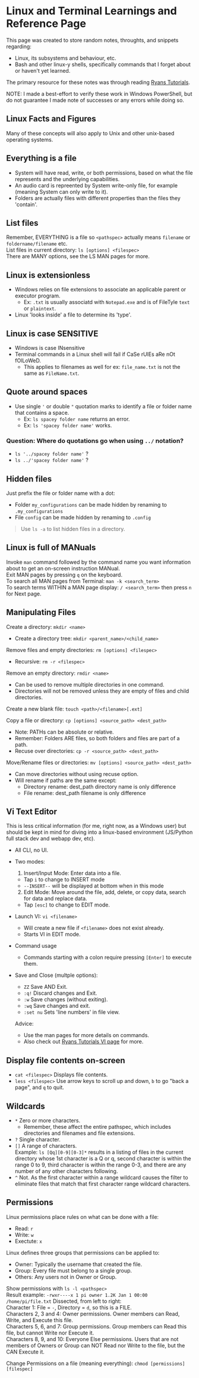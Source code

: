 # Linux and Terminal Learnings and Reference Page  

This page was created to store random notes, throughts, and snippets regarding:  

- Linux, its subsystems and behaviour, etc.  
- Bash and other linux-y shells, specifically commands that I forget about or haven't yet learned.  

The primary resource for these notes was through reading [Ryans Tutorials](https://ryanstutorials.net/linuxtutorial/).  

NOTE: I made a best-effort to verify these work in Windows PowerShell, but do not guarantee I made note of successes or any errors while doing so.

## Linux Facts and Figures

Many of these concepts will also apply to Unix and other unix-based operating systems.  

## Everything is a file

- System will have read, write, or both permissions, based on what the file represents and the underlying capabilities.
- An audio card is repreented by System write-only file, for example (meaning System can only write to it).  
- Folders are actually files with different properties than the files they 'contain'.  

## List files

Remember, EVERYTHING is a file so `<pathspec>` actually means `filename` or `foldername/filename` etc.  
List files in current directory: `ls [options] <filespec>`  
There are MANY options, see the LS MAN pages for more.  

## Linux is extensionless

- Windows relies on file extensions to associate an applicable parent or executor program.  
  - Ex: `.txt` is usually associatd with `Notepad.exe` and is of FileTyle `text` or `plaintext`.  
- Linux 'looks inside' a file to determine its 'type'.

## Linux is case SENSITIVE  

- Windows is case INsensitive
- Terminal commands in a Linux shell will fail if CaSe rUlEs aRe nOt fOlLoWeD.  
  - This applies to filenames as well for ex: `file_name.txt` is not the same as `FileName.txt`.  

## Quote around spaces

- Use single `'` or double `"` quotation marks to identify a file or folder name that contains a space.  
  - Ex: `ls spacey folder name` returns an error.  
  - Ex: `ls 'spacey folder name'` works.  
  
### Question: Where do quotations go when using `../` notation?  

- `ls '../spacey folder name'` ?  
- `ls ../'spacey folder name'` ?  

## Hidden files

Just prefix the file or folder name with a dot:

- Folder `my_configurations` can be made hidden by renaming to `.my_configurations`  
- File `config` can be made hidden by renaming to `.config`  

> Use `ls -a` to list hidden files in a directory.  

## Linux is full of MANuals

Invoke `man` command followed by the command name you want information about to get an on-screen instruction MANual.  
Exit MAN pages by pressing `q` on the keyboard.  
To search all MAN pages from Terminal: `man -k <search_term>`  
To search terms WITHIN a MAN page display: `/ <search_term>` then press `n` for Next page.  

## Manipulating Files

Create a directory: `mkdir <name>`  

- Create a directory tree: `mkdir <parent_name>/<child_name>`  

Remove files and empty directories: `rm [options] <filespec>`  

- Recursive: `rm -r <filespec>`  

Remove an empty directory: `rmdir <name>`  

- Can be used to remove multiple directories in one command.  
- Directories will not be removed unless they are empty of files and child directories.  

Create a new blank file: `touch <path>/<filename>[.ext]`  

Copy a file or directory: `cp [options] <source_path> <dest_path>`  

- Note: PATHs can be absolute or relative.  
- Remember: Folders ARE files, so both folders and files are part of a path.  
- Recuse over directories: `cp -r <source_path> <dest_path>`  

Move/Rename files or directories: `mv [options] <source_path> <dest_path>`  

- Can move directories without using recuse option.
- Will rename if paths are the same except:  
  - Directory rename: dest_path directory name is only difference  
  - File rename: dest_path filename is only difference  

## Vi Text Editor

This is less critical information (for me, right now, as a Windows user) but should be kept in mind for diving into a linux-based environment (JS/Python full stack dev and webapp dev, etc).

- All CLI, no UI.  
- Two modes:  
  1. Insert/Input Mode: Enter data into a file.  
    - Tap `i` to change to INSERT mode  
    - `--INSERT--` will be displayed at bottom when in this mode  
  2. Edit Mode: Move around the file, add, delete, or copy data, search for data and replace data.  
    - Tap `[esc]` to change to EDIT mode.  
- Launch VI: `vi <filename>`  
  - Will create a new file if `<filename>` does not exist already.  
  - Starts VI in EDIT mode.  
- Command usage
  - Commands starting with a colon require pressing `[Enter]` to execute them.  
- Save and Close (multple options):
  - `ZZ` Save AND Exit.  
  - `:q!` Discard changes and Exit.  
  - `:w` Save changes (without exiting).  
  - `:wq` Save changes and exit.  
  - `:set nu` Sets 'line numbers' in file view.  

  Advice:
  - Use the man pages for more details on commands.  
  - Also check out [Ryans Tutorials VI page](https://ryanstutorials.net/linuxtutorial/vi.php) for more.  

## Display file contents on-screen

- `cat <filespec>` Displays file contents.  
- `less <filespec>` Use arrow keys to scroll up and down, `b` to go "back a page", and `q` to quit.  

## Wildcards

- `*` Zero or more characters.  
  - Remember, these affect the entire pathspec, which includes directories and filenames and file extensions.  
- `?` Single character.  
- `[]` A range of characters.  
Example: `ls [Qq][0-9][0-3]*` results in a listing of files in the current directory whose 1st character is a Q or q, second character is within the range 0 to 9, third character is within the range 0-3, and there are any number of any other characters following.  
- `^` Not. As the first character within a range wildcard causes the filter to eliminate files that match that first character range wildcard characters.  

## Permissions

Linux permissions place rules on what can be done with a file:

- Read: `r`  
- Write: `w`  
- Exectute: `x`  

Linux defines three groups that permissions can be applied to:  

- Owner: Typically the username that created the file.  
- Group: Every file must belong to a single group.  
- Others: Any users not in Owner or Group.  

Show permissions with `ls -l <pathspec>`  
Result example: `-rwxr----x 1 pi owner 1.2K Jan 1 00:00 /home/pi/file.txt`
Dissected, from left to right:  
Character 1: File = `-`, Directory = `d`, so this is a FILE.  
Characters 2, 3 and 4: Owner permissions. Owner members can Read, Write, and Execute this file.  
Characters 5, 6, and 7: Group permissions. Group members can Read this file, but cannot Write nor Execute it.  
Characters 8, 9, and 10: Everyone Else permissions. Users that are not members of Owners or Group can NOT Read nor Write to the file, but the CAN Execute it.  

Change Permissions on a file (meaning everything): `chmod [permissions] [filespec]`  
